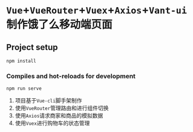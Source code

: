 # `Vue`+`VueRouter`+`Vuex`+`Axios`+`Vant-ui`制作饿了么移动端页面

## Project setup
```
npm install
```

### Compiles and hot-reloads for development
```
npm run serve
```

1. 项目基于`Vue-cli`脚手架制作
2. 使用`VueRouter`管理路由和进行组件切换
3. 使用`Axios`请求商家和商品的模拟数据
4. 使用`Vuex`进行购物车的状态管理
